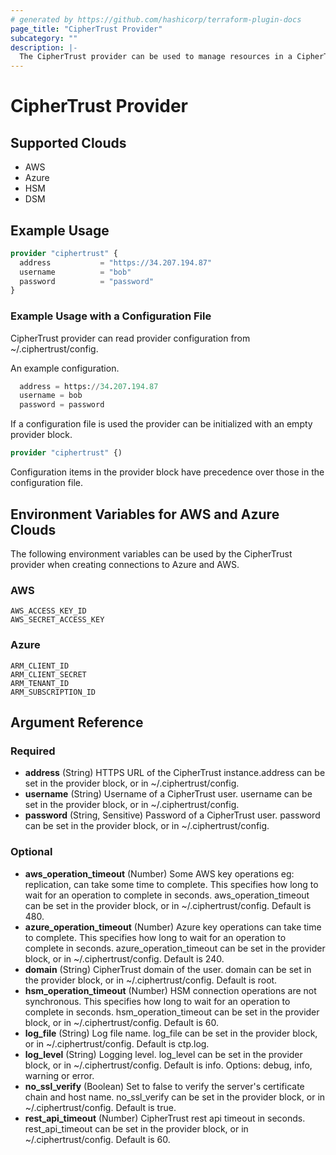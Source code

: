 ```yaml
---
# generated by https://github.com/hashicorp/terraform-plugin-docs
page_title: "CipherTrust Provider"
subcategory: ""
description: |-
  The CipherTrust provider can be used to manage resources in a CipherTrust Manager instance. The provider needs to be configured with the proper credentials before it can be used.
---
```


# CipherTrust Provider

## Supported Clouds

- AWS
- Azure
- HSM
- DSM

## Example Usage

```terraform
provider "ciphertrust" {
  address           = "https://34.207.194.87"
  username          = "bob"
  password          = "password"
}
```

### Example Usage with a Configuration File

CipherTrust provider can read provider configuration from ~/.ciphertrust/config.

An example configuration.

```terraform
  address = https://34.207.194.87
  username = bob
  password = password
```

If a configuration file is used the provider can be initialized with an empty provider block.

```terraform
provider "ciphertrust" {)
```

Configuration items in the provider block have precedence over those in the configuration file.

## Environment Variables for AWS and Azure Clouds

The following environment variables can be used by the CipherTrust provider when creating connections to Azure and AWS.

### AWS

```hcl
AWS_ACCESS_KEY_ID
AWS_SECRET_ACCESS_KEY
```

### Azure

```hcl
ARM_CLIENT_ID
ARM_CLIENT_SECRET
ARM_TENANT_ID
ARM_SUBSCRIPTION_ID
```

<!-- schema generated by tfplugindocs -->
## Argument Reference

### Required

- **address** (String) HTTPS URL of the CipherTrust instance.address can be set in the provider block, or in ~/.ciphertrust/config.
- **username** (String) Username of a CipherTrust user. username can be set in the provider block, or in ~/.ciphertrust/config.
- **password** (String, Sensitive) Password of a CipherTrust user. password can be set in the provider block, or in ~/.ciphertrust/config.

### Optional

- **aws_operation_timeout** (Number) Some AWS key operations eg: replication, can take some time to complete. This specifies how long to wait for an operation to complete in seconds. aws_operation_timeout can be set in the provider block, or in ~/.ciphertrust/config. Default is 480.
- **azure_operation_timeout** (Number) Azure key operations can take time to complete. This specifies how long to wait for an operation to complete in seconds. azure_operation_timeout can be set in the provider block, or in ~/.ciphertrust/config. Default is 240.
- **domain** (String) CipherTrust domain of the user. domain can be set in the provider block, or in ~/.ciphertrust/config. Default is root.
- **hsm_operation_timeout** (Number) HSM connection operations are not synchronous. This specifies how long to wait for an operation to complete in seconds. hsm_operation_timeout can be set in the provider block, or in ~/.ciphertrust/config. Default is 60.
- **log_file** (String) Log file name. log_file can be set in the provider block, or in ~/.ciphertrust/config. Default is ctp.log.
- **log_level** (String) Logging level. log_level can be set in the provider block, or in ~/.ciphertrust/config. Default is info. Options: debug, info, warning or error.
- **no_ssl_verify** (Boolean) Set to false to verify the server's certificate chain and host name. no_ssl_verify can be set in the provider block, or in ~/.ciphertrust/config. Default is true.
- **rest_api_timeout** (Number) CipherTrust rest api timeout in seconds. rest_api_timeout can be set in the provider block, or in ~/.ciphertrust/config. Default is 60.
